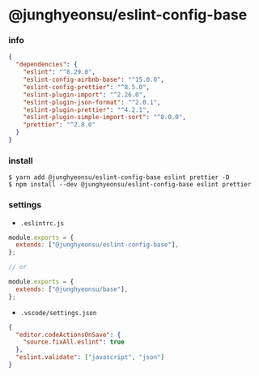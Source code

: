 # @junghyeonsu/eslint-config-base

### info

```json
{
  "dependencies": {
    "eslint": "^8.29.0",
    "eslint-config-airbnb-base": "^15.0.0",
    "eslint-config-prettier": "^8.5.0",
    "eslint-plugin-import": "^2.26.0",
    "eslint-plugin-json-format": "^2.0.1",
    "eslint-plugin-prettier": "^4.2.1",
    "eslint-plugin-simple-import-sort": "^8.0.0",
    "prettier": "^2.8.0"
  }
}
```

### install

```console
$ yarn add @junghyeonsu/eslint-config-base eslint prettier -D
$ npm install --dev @junghyeonsu/eslint-config-base eslint prettier
```

### settings

- `.eslintrc.js`

```js
module.exports = {
  extends: ["@junghyeonsu/eslint-config-base"],
};

// or

module.exports = {
  extends: ["@junghyeonsu/base"],
};
```

- `.vscode/settings.json`

```json
{
  "editor.codeActionsOnSave": {
    "source.fixAll.eslint": true
  },
  "eslint.validate": ["javascript", "json"]
}
```
